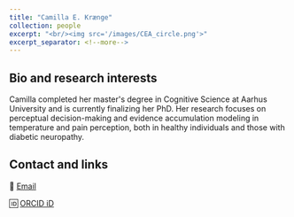 ```yaml
---
title: "Camilla E. Krænge"
collection: people
excerpt: "<br/><img src='/images/CEA_circle.png'>"
excerpt_separator: <!--more-->
---
```


<!--more-->
## Bio and research interests

Camilla completed her master's degree in Cognitive Science at Aarhus University and is currently finalizing her PhD. Her research focuses on perceptual decision-making and evidence accumulation modeling in temperature and pain perception, both in healthy individuals and those with diabetic neuropathy.

## Contact and links

📧 [Email](mailto:camillakraenge@cfin.au.dk)

🆔 [ORCID iD](https://orcid.org/0000-0001-7163-1852)
